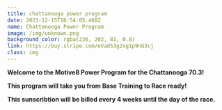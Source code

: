 ```yaml
---
title: chattanooga power program
date: 2023-12-15T16:54:05.468Z
name: Chattanooga Power Program
image: /img/unknown.png
background_color: rgba(236, 202, 81, 0.8)
link: https://buy.stripe.com/eVadS3g2xg1p9nG3cj
class: img
---
```

**Welcome to the Motive8 Power Program for the Chattanooga 70.3!**

**This program will take you from Base Training to Race ready!**

**This sunscribtion will be billed every 4 weeks  until the day of the race.**
